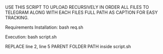 USE THIS SCRIPT TO UPLOAD RECURSIVELY IN ORDER ALL FILES TO TELEGRAM ALONG WITH EACH FILES FULL PATH AS CAPTION FOR EASY TRACKING. 


Requirements Installation:
bash req.sh

Execution:
bash script.sh

REPLACE line 2, line 5 PARENT FOLDER PATH inside script.sh
